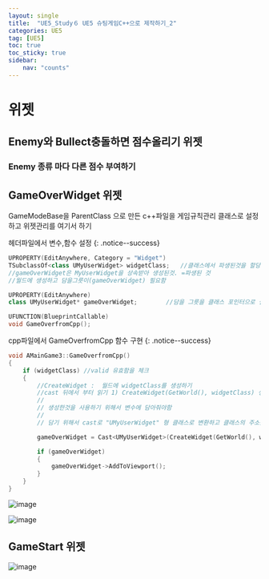 ```yaml
---
layout: single
title:  "UE5_Study６ UE5 슈팅게임C++으로 제작하기_2"
categories: UE5
tag: [UE5]
toc: true
toc_sticky: true
sidebar:
    nav: "counts"
---
```


# 위젯

## Enemy와 Bullect충돌하면 점수올리기 위젯

### Enemy 종류 마다 다른 점수 부여하기  

## GameOverWidget 위젯

GameModeBase을 ParentClass 으로 만든 c++파일을 게임규칙관리 클래스로 설정하고 위젯관리를 여기서 하기  

헤더파일에서 변수,함수 설정
{: .notice--success} 

```cpp
UPROPERTY(EditAnywhere, Category = "Widget")
TSubclassOf<class UMyUserWidget> widgetClass;	//클래스에서 파생된것을 할당하는 역할
//gameOverWidget은 MyUserWidget을 상속받아 생성된것. =파생된 것
//월드에 생성하고 담을그릇이(gameOverWidget) 필요함

UPROPERTY(EditAnywhere)
class UMyUserWidget* gameOverWidget;		//담을 그릇을 클래스 포인터으로 설정

UFUNCTION(BlueprintCallable)
void GameOverfromCpp();

```
  
cpp파일에서 GameOverfromCpp 함수 구현
{: .notice--success}

```cpp
void AMainGame3::GameOverfromCpp()
{
	if (widgetClass) //valid 유효함을 체크 
	{
		//CreateWidget :  월드에 widgetClass를 생성하기  
		//cast 뒤에서 부터 읽기 1) CreateWidget(GetWorld(), widgetClass) 생성하고  2)"UMyUserWidget"으로 형변환
		// 
		// 생성한것을 사용하기 위해서 변수에 담아줘야함
		// 
		// 담기 위해서 cast로 "UMyUserWidget" 형 클래스로 변환하고 클래스의 주소를 대입

		gameOverWidget = Cast<UMyUserWidget>(CreateWidget(GetWorld(), widgetClass));

		if (gameOverWidget)
		{
			gameOverWidget->AddToViewport();
		}
	}
}

```

![image](https://github.com/silverlnng/UE_ThirdPersonTemplate/assets/112385982/6f545eda-8de3-4040-9f4b-2e6137ae994b)



![image](https://github.com/silverlnng/UE_ThirdPersonTemplate/assets/112385982/45135e17-0cd1-49ce-a0e3-28db4130bc4d)






## GameStart 위젯

![image](https://github.com/silverlnng/UE_ThirdPersonTemplate/assets/112385982/8fb61a38-9a46-442b-a646-2cd20f137092)

